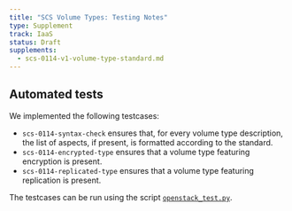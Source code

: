 ```yaml
---
title: "SCS Volume Types: Testing Notes"
type: Supplement
track: IaaS
status: Draft
supplements:
  - scs-0114-v1-volume-type-standard.md
---
```


## Automated tests

We implemented the following testcases:

- `scs-0114-syntax-check` ensures that, for every volume type description,
  the list of aspects, if present, is formatted according to the standard.
- `scs-0114-encrypted-type` ensures that a volume type featuring encryption is present.
- `scs-0114-replicated-type` ensures that a volume type featuring replication is present.

The testcases can be run using the script
[`openstack_test.py`](https://github.com/SovereignCloudStack/standards/blob/main/Tests/iaas/openstack_test.py).
